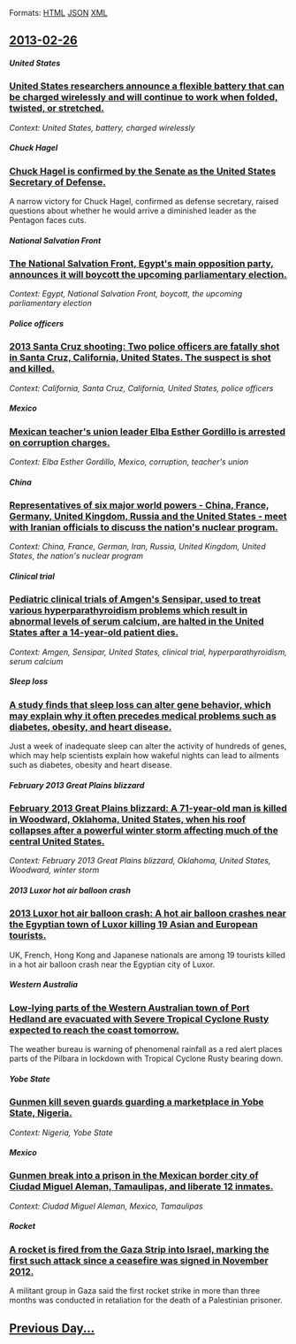 
Formats: [HTML](2013/02/26/index.html)  [JSON](2013/02/26/index.json)  [XML](2013/02/26/index.xml)  

## [2013-02-26](/news/2013/02/26/index.md)

##### United States
### [United States researchers announce a flexible battery that can be charged wirelessly and will continue to work when folded, twisted, or stretched. ](/news/2013/02/26/united-states-researchers-announce-a-flexible-battery-that-can-be-charged-wirelessly-and-will-continue-to-work-when-folded-twisted-or-stre.md)
_Context: United States, battery, charged wirelessly_

##### Chuck Hagel
### [Chuck Hagel is confirmed by the Senate as the United States Secretary of Defense. ](/news/2013/02/26/chuck-hagel-is-confirmed-by-the-senate-as-the-united-states-secretary-of-defense.md)
A narrow victory for Chuck Hagel, confirmed as defense secretary, raised questions about whether he would arrive a diminished leader as the Pentagon faces cuts.

##### National Salvation Front
### [The National Salvation Front, Egypt's main opposition party, announces it will boycott the upcoming parliamentary election. ](/news/2013/02/26/the-national-salvation-front-egypt-s-main-opposition-party-announces-it-will-boycott-the-upcoming-parliamentary-election.md)
_Context: Egypt, National Salvation Front, boycott, the upcoming parliamentary election_

##### Police officers
### [2013 Santa Cruz shooting: Two police officers are fatally shot in Santa Cruz, California, United States. The suspect is shot and killed. ](/news/2013/02/26/2013-santa-cruz-shooting-two-police-officers-are-fatally-shot-in-santa-cruz-california-united-states-the-suspect-is-shot-and-killed.md)
_Context: California, Santa Cruz, California, United States, police officers_

##### Mexico
### [Mexican teacher's union leader Elba Esther Gordillo is arrested on corruption charges. ](/news/2013/02/26/mexican-teacher-s-union-leader-elba-esther-gordillo-is-arrested-on-corruption-charges.md)
_Context: Elba Esther Gordillo, Mexico, corruption, teacher's union_

##### China
### [Representatives of six major world powers - China, France, Germany, United Kingdom, Russia and the United States - meet with Iranian officials to discuss the nation's nuclear program. ](/news/2013/02/26/representatives-of-six-major-world-powers-a-china-france-germany-united-kingdom-russia-and-the-united-states-a-meet-with-iranian-off.md)
_Context: China, France, German, Iran, Russia, United Kingdom, United States, the nation's nuclear program_

##### Clinical trial
### [Pediatric clinical trials of Amgen's Sensipar, used to treat various hyperparathyroidism problems which result in abnormal levels of serum calcium, are halted in the United States after a 14-year-old patient dies. ](/news/2013/02/26/pediatric-clinical-trials-of-amgen-s-sensipar-used-to-treat-various-hyperparathyroidism-problems-which-result-in-abnormal-levels-of-serum-c.md)
_Context: Amgen, Sensipar, United States, clinical trial, hyperparathyroidism, serum calcium_

##### Sleep loss
### [A study finds that sleep loss can alter gene behavior, which may explain why it often precedes medical problems such as diabetes, obesity, and heart disease. ](/news/2013/02/26/a-study-finds-that-sleep-loss-can-alter-gene-behavior-which-may-explain-why-it-often-precedes-medical-problems-such-as-diabetes-obesity-a.md)
Just a week of inadequate sleep can alter the activity of hundreds of genes, which may help scientists explain how wakeful nights can lead to ailments such as diabetes, obesity and heart disease.

##### February 2013 Great Plains blizzard
### [February 2013 Great Plains blizzard: A 71-year-old man is killed in Woodward, Oklahoma, United States, when his roof collapses after a powerful winter storm affecting much of the central United States. ](/news/2013/02/26/february-2013-great-plains-blizzard-a-71-year-old-man-is-killed-in-woodward-oklahoma-united-states-when-his-roof-collapses-after-a-power.md)
_Context: February 2013 Great Plains blizzard, Oklahoma, United States, Woodward, winter storm_

##### 2013 Luxor hot air balloon crash
### [2013 Luxor hot air balloon crash: A hot air balloon crashes near the Egyptian town of Luxor killing 19 Asian and European tourists. ](/news/2013/02/26/2013-luxor-hot-air-balloon-crash-a-hot-air-balloon-crashes-near-the-egyptian-town-of-luxor-killing-19-asian-and-european-tourists.md)
UK, French, Hong Kong and Japanese nationals are among 19 tourists killed in a hot air balloon crash near the Egyptian city of Luxor.

##### Western Australia
### [Low-lying parts of the Western Australian town of Port Hedland are evacuated with Severe Tropical Cyclone Rusty expected to reach the coast tomorrow. ](/news/2013/02/26/low-lying-parts-of-the-western-australian-town-of-port-hedland-are-evacuated-with-severe-tropical-cyclone-rusty-expected-to-reach-the-coast.md)
The weather bureau is warning of phenomenal rainfall as a red alert places parts of the Pilbara in lockdown with Tropical Cyclone Rusty bearing down.

##### Yobe State
### [Gunmen kill seven guards guarding a marketplace in Yobe State, Nigeria. ](/news/2013/02/26/gunmen-kill-seven-guards-guarding-a-marketplace-in-yobe-state-nigeria.md)
_Context: Nigeria, Yobe State_

##### Mexico
### [Gunmen break into a prison in the Mexican border city of Ciudad Miguel Aleman, Tamaulipas, and liberate 12 inmates. ](/news/2013/02/26/gunmen-break-into-a-prison-in-the-mexican-border-city-of-ciudad-miguel-alema-n-tamaulipas-and-liberate-12-inmates.md)
_Context: Ciudad Miguel Aleman, Mexico, Tamaulipas_

##### Rocket
### [A rocket is fired from the Gaza Strip into Israel, marking the first such attack since a ceasefire was signed in November 2012. ](/news/2013/02/26/a-rocket-is-fired-from-the-gaza-strip-into-israel-marking-the-first-such-attack-since-a-ceasefire-was-signed-in-november-2012.md)
A militant group in Gaza said the first rocket strike in more than three months was conducted in retaliation for the death of a Palestinian prisoner.

## [Previous Day...](/news/2013/02/25/index.md)

